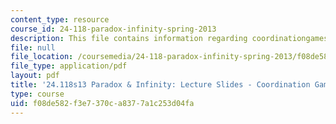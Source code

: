 ```yaml
---
content_type: resource
course_id: 24-118-paradox-infinity-spring-2013
description: This file contains information regarding coordinationgames.
file: null
file_location: /coursemedia/24-118-paradox-infinity-spring-2013/f08de582f3e7370ca8377a1c253d04fa_MIT24_118S13_CoordinGames.pdf
file_type: application/pdf
layout: pdf
title: '24.118s13 Paradox & Infinity: Lecture Slides - Coordination Games'
type: course
uid: f08de582-f3e7-370c-a837-7a1c253d04fa
---
```


